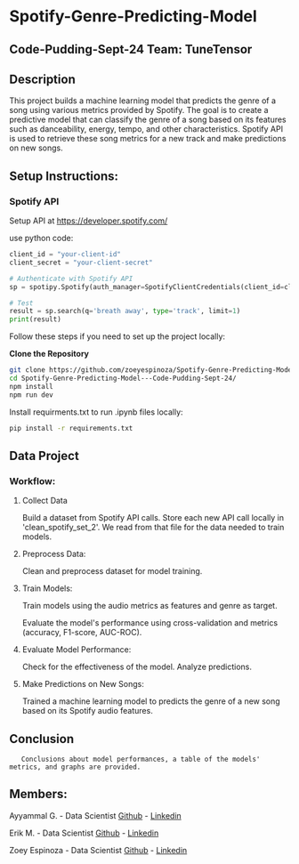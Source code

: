 # Spotify-Genre-Predicting-Model
## Code-Pudding-Sept-24 Team: TuneTensor

## Description
This project builds a machine learning model that predicts the genre of a song using various metrics provided by Spotify. The goal is to create a predictive model that can  classify the genre of a song based on its features such as danceability, energy, tempo, and other characteristics.  Spotify API is used to retrieve these song metrics for a new track and make predictions on new songs.

## Setup Instructions:

### Spotify API
Setup API at https://developer.spotify.com/

use python code:
```python
client_id = "your-client-id"
client_secret = "your-client-secret"

# Authenticate with Spotify API
sp = spotipy.Spotify(auth_manager=SpotifyClientCredentials(client_id=client_id, client_secret=client_secret))

# Test
result = sp.search(q='breath away', type='track', limit=1)
print(result)
```

Follow these steps if you need to set up the project locally:

**Clone the Repository**

```bash
git clone https://github.com/zoeyespinoza/Spotify-Genre-Predicting-Model---Code-Pudding-Sept-24/.git
cd Spotify-Genre-Predicting-Model---Code-Pudding-Sept-24/
npm install
npm run dev
```

Install requirments.txt to run .ipynb files locally:

```bash
pip install -r requirements.txt
```

## Data Project
### Workflow:
1. Collect Data
    
    Build a dataset from Spotify API calls. Store each new API call locally in 'clean_spotify_set_2'. We read from that file for the data needed to train models.

2. Preprocess Data:

    Clean and preprocess dataset for model training.
3. Train Models:
    
    Train models using the audio metrics as features and genre as target.
    
    Evaluate the model's performance using cross-validation and metrics (accuracy, F1-score, AUC-ROC).
4. Evaluate Model Performance:

    Check for the effectiveness of the model. Analyze predictions.    
5. Make Predictions on New Songs:
    
    Trained a machine learning model to predicts the genre of a new song based on its Spotify audio features.

## Conclusion
       Conclusions about model performances, a table of the models' metrics, and graphs are provided.

## Members:

Ayyammal G. - Data Scientist [Github](https://github.com/ayyammal-g) - [Linkedin](https://www.linkedin.com/in/ayyammal-g-25462591/)

Erik M. - Data Scientist [Github](https://github.com/tempest-fugue) - [Linkedin]()

Zoey Espinoza - Data Scientist [Github](https://github.com/zoeyespinoza) - [Linkedin](https://www.linkedin.com/in/zoeyespinoza/)
